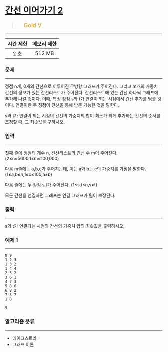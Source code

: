 # [간선 이어가기 2](https://www.acmicpc.net/problem/14284)

> <img src="https://d2gd6pc034wcta.cloudfront.net/tier/11.svg" width="16" heigth="21" style = "vertical-align: middle;"/>&nbsp;<span style="font-size: 18px; color: #ec9a00;">Gold V</span>

***

<div align="center">

|시간 제한|메모리 제한|
|:---:|:---:|
|2 초 |512 MB|

</div>

### 문제

***

정점 n개, 0개의 간선으로 이루어진 무방향 그래프가 주어진다. 그리고 m개의 가중치 간선의 정보가 있는 간선리스트가 주어진다. 간선리스트에 있는 간선 하나씩 그래프에 추가해 나갈 것이다. 이때, 특정 정점 s와 t가 연결이 되는 시점에서 간선 추가를 멈출 것이다. 연결이란 두 정점이 간선을 통해 방문 가능한 것을 말한다.

s와 t가 연결이 되는 시점의 간선의 가중치의 합이 최소가 되게 추가하는 간선의 순서를 조정할 때, 그 최솟값을 구하시오.

### 입력

***

첫째 줄에 정점의 개수 n, 간선리스트의 간선 수 m이 주어진다.(2≤n≤5000,1≤m≤100,000)

다음 m줄에는 a,b,c가 주어지는데, 이는 a와 b는 c의 가중치를 가짐을 말한다. (1≤a,b≤n,1≤c≤100,a≠b)

다음 줄에는 두 정점 s,t가 주어진다. (1≤s,t≤n,s≠t)

모든 간선을 연결하면 그래프는 연결 그래프가 됨이 보장된다.

### 출력

***

s와 t가 연결되는 시점의 간선의 가중치 합의 최솟값을 출력하시오,

### 예제 1

***

```
8 9
1 2 3
1 3 2
1 4 4
2 5 2
3 6 1
4 7 3
5 8 6
6 8 2
7 8 7
1 8
```

```
5
```

### 알고리즘 분류

***

* 데이크스트라
* 그래프 이론

